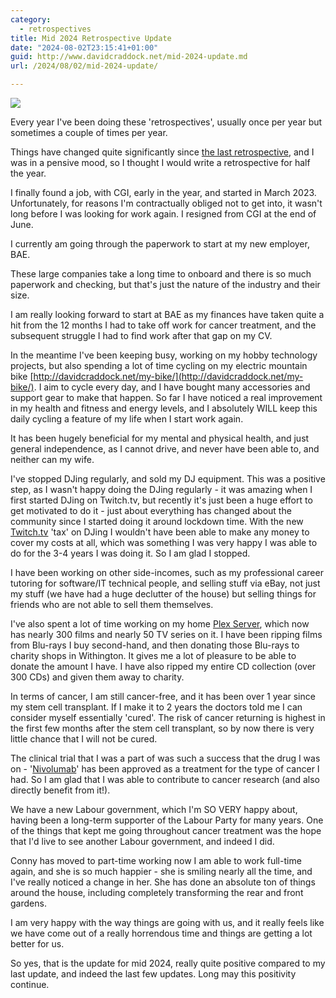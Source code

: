 ```yaml
---
category:
  - retrospectives
title: Mid 2024 Retrospective Update
date: "2024-08-02T23:15:41+01:00"
guid: http://www.davidcraddock.net/mid-2024-update.md
url: /2024/08/02/mid-2024-update/

---
```


![](/hugo-uploads/2024/8/3/biketrailer.jpg)

Every year I've been doing these 'retrospectives', usually once per year but sometimes a couple of times per year.

Things have changed quite significantly since [the last retrospective](http://davidcraddock.net/2023/11/25/retrospective-for-2023/), and I was in a pensive mood, so I thought I would write a retrospective for half the year.

I finally found a job, with CGI, early in the year, and started in March 2023. Unfortunately, for reasons I'm contractually obliged not to get into, it wasn't long before I was looking for work again. I resigned from CGI at the end of June.

I currently am going through the paperwork to start at my new employer, BAE.

These large companies take a long time to onboard and there is so much paperwork and checking, but that's just the nature of the industry and their size.

I am really looking forward to start at BAE as my finances have taken quite a hit from the 12 months I had to take off work for cancer treatment, and the subsequent struggle I had to find work after that gap on my CV.

In the meantime I've been keeping busy, working on my hobby technology projects, but also spending a lot of time cycling on my electric mountain bike [http://davidcraddock.net/my-bike/](http://davidcraddock.net/my-bike/). I aim to cycle every day, and I have bought many accessories and support gear to make that happen. So far I have noticed a real improvement in my health and fitness and energy levels, and I absolutely WILL keep this daily cycling a feature of my life when I start work again.

It has been hugely beneficial for my mental and physical health, and just general independence, as I cannot drive, and never have been able to, and neither can my wife.

I've stopped DJing regularly, and sold my DJ equipment. This was a positive step, as I wasn't happy doing the DJing regularly - it was amazing when I first started DJing on Twitch.tv, but recently it's just been a huge effort to get motivated to do it - just about everything has changed about the community since I started doing it around lockdown time. With the new [Twitch.tv](https://twitch.tv) 'tax' on DJing I wouldn't have been able to make any money to cover my costs at all, which was something I was very happy I was able to do for the 3-4 years I was doing it. So I am glad I stopped.

I have been working on other side-incomes, such as my professional career tutoring for software/IT technical people, and selling stuff via eBay, not just my stuff (we have had a huge declutter of the house) but selling things for friends who are not able to sell them themselves.

I've also spent a lot of time working on my home [Plex Server](https://plex.tv), which now has nearly 300 films and nearly 50 TV series on it. I have been ripping films from Blu-rays I buy second-hand, and then donating those Blu-rays to charity shops in Withington. It gives me a lot of pleasure to be able to donate the amount I have. I have also ripped my entire CD collection (over 300 CDs) and given them away to charity.

In terms of cancer, I am still cancer-free, and it has been over 1 year since my stem cell transplant. If I make it to 2 years the doctors told me I can consider myself essentially 'cured'. The risk of cancer returning is highest in the first few months after the stem cell transplant, so by now there is very little chance that I will not be cured.

The clinical trial that I was a part of was such a success that the drug I was on - '[Nivolumab](https://www.cancerresearchuk.org/about-cancer/treatment/drugs/nivolumab)' has been approved as a treatment for the type of cancer I had. So I am glad that I was able to contribute to cancer research (and also directly benefit from it!).

We have a new Labour government, which I'm SO VERY happy about, having been a long-term supporter of the Labour Party for many years. One of the things that kept me going throughout cancer treatment was the hope that I'd live to see another Labour government, and indeed I did.

Conny has moved to part-time working now I am able to work full-time again, and she is so much happier - she is smiling nearly all the time, and I've really noticed a change in her. She has done an absolute ton of things around the house, including completely transforming the rear and front gardens.

I am very happy with the way things are going with us, and it really feels like we have come out of a really horrendous time and things are getting a lot better for us.

So yes, that is the update for mid 2024, really quite positive compared to my last update, and indeed the last few updates. Long may this positivity continue.


